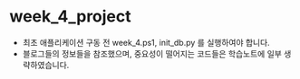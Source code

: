 # week_4_project
* 최초 애플리케이션 구동 전 week_4.ps1, init_db.py 를 실행하여야 합니다.
* 블로그들의 정보들을 참조했으며, 중요성이 떨어지는 코드들은 학습노트에 일부 생략하였습니다.